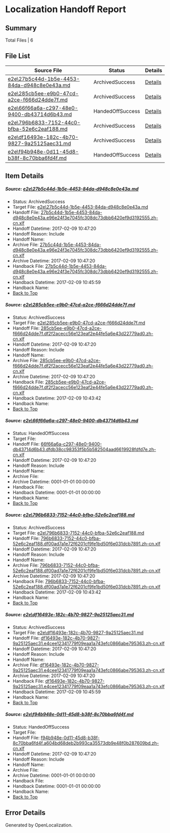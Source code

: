 # <a name='report-top'></a> Localization Handoff Report

## Summary
 Total Files | 6

## File List
 Source File | Status | Details 
 ----------- | ------ | ------- 
 [e2e\27b5c44d-1b5e-4453-84da-d948c8e0e43a.md](https://github.com/OpenLocalizationTestOrg/ol-test0/blob/ebea33405688e75699de7b9d25ccec840e8160d4/e2e/27b5c44d-1b5e-4453-84da-d948c8e0e43a.md) | ArchivedSuccess | [Details](#1b701b1614da8e5d8d4fb23ac5977759f1dc8b6f1)
 [e2e\285cb5ee-e9b0-47cd-a2ce-f666d24dde7f.md](https://github.com/OpenLocalizationTestOrg/ol-test0/blob/ed059cf784c6c813ac845cd1c77eb663830d155d/e2e/285cb5ee-e9b0-47cd-a2ce-f666d24dde7f.md) | ArchivedSuccess | [Details](#416cb0ef33f3eacf56dfd367bbab459bc6639e8b2)
 [e2e\66f66a6a-c297-48e0-9400-db43714d6b43.md](https://github.com/OpenLocalizationTestOrg/ol-test0/blob/23d11b42bf9f86c4b2e4830312827ee802ae3415/e2e/66f66a6a-c297-48e0-9400-db43714d6b43.md) | HandedOffSuccess | [Details](#a6d9584eddcf853366d94b4047a4b2864f2cc39c3)
 [e2e\796b6833-7152-44c0-bfba-52e6c2eaf188.md](https://github.com/OpenLocalizationTestOrg/ol-test0/blob/ed059cf784c6c813ac845cd1c77eb663830d155d/e2e/796b6833-7152-44c0-bfba-52e6c2eaf188.md) | ArchivedSuccess | [Details](#fff38076fab9ecd00ed8b1419e48209d28ee846a4)
 [e2e\df16493e-182c-4b70-9827-9a25125aec31.md](https://github.com/OpenLocalizationTestOrg/ol-test0/blob/ebea33405688e75699de7b9d25ccec840e8160d4/e2e/df16493e-182c-4b70-9827-9a25125aec31.md) | ArchivedSuccess | [Details](#2caf5a4338d2e9992c4f1e1ee1ffa4f8cf4cf5785)
 [e2e\f94b948e-0d11-45d8-b38f-8c70bba6fd4f.md](https://github.com/OpenLocalizationTestOrg/ol-test0/blob/23d11b42bf9f86c4b2e4830312827ee802ae3415/e2e/f94b948e-0d11-45d8-b38f-8c70bba6fd4f.md) | HandedOffSuccess | [Details](#2138a3677719b3e1382075bf745eda225f0c03cb6)

## Item Details
##### <a name='1b701b1614da8e5d8d4fb23ac5977759f1dc8b6f1'></a> Source: [e2e\27b5c44d-1b5e-4453-84da-d948c8e0e43a.md](https://github.com/OpenLocalizationTestOrg/ol-test0/blob/ebea33405688e75699de7b9d25ccec840e8160d4/e2e/27b5c44d-1b5e-4453-84da-d948c8e0e43a.md)
* Status: ArchivedSuccess
* Target File: [e2e\27b5c44d-1b5e-4453-84da-d948c8e0e43a.md](https://github.com/OpenLocalizationTestOrg/ol-test0-zhcn/blob/3afb44e6244fffac4a4525e33bbdbe4cf2b0c269/e2e/27b5c44d-1b5e-4453-84da-d948c8e0e43a.md)
* Handoff File: [27b5c44d-1b5e-4453-84da-d948c8e0e43a.e96e24f3e7045fc308dc73dbb6420ef9d3192555.zh-cn.xlf](https://github.com/OpenLocalizationTestOrg/ol-test0-handoff/blob/e2e888330091ea1ae084fb27cf425d57f84ac0cb/ol-handoff/OpenLocalizationTestOrg/ol-test0-zhcn/shujia/low/27b5c44d-1b5e-4453-84da-d948c8e0e43a.e96e24f3e7045fc308dc73dbb6420ef9d3192555.zh-cn.xlf)
* Handoff Datetime: 2017-02-09 10:47:20
* Handoff Reason: Include
* Handoff Name: 
* Archive File: [27b5c44d-1b5e-4453-84da-d948c8e0e43a.e96e24f3e7045fc308dc73dbb6420ef9d3192555.zh-cn.xlf](https://github.com/OpenLocalizationTestOrg/ol-test0-handoff/blob/36ab14eaff5a28d6db6e36f91bddadb220087e59/ol-archive/OpenLocalizationTestOrg/ol-test0-zhcn/shujia/low/27b5c44d-1b5e-4453-84da-d948c8e0e43a.e96e24f3e7045fc308dc73dbb6420ef9d3192555.zh-cn.xlf)
* Archive Datetime: 2017-02-09 10:47:20
* Handback File: [27b5c44d-1b5e-4453-84da-d948c8e0e43a.e96e24f3e7045fc308dc73dbb6420ef9d3192555.zh-cn.xlf](https://github.com/OpenLocalizationTestOrg/ol-test0-handback/blob/3423c601c6bb67e911fe4f0a894a9ad7fee543d3/ol-handback/OpenLocalizationTestOrg/ol-test0-zhcn/shujia/high/27b5c44d-1b5e-4453-84da-d948c8e0e43a.e96e24f3e7045fc308dc73dbb6420ef9d3192555.zh-cn.xlf)
* Handback Datetime: 2017-02-09 10:45:59
* Handback Name: 
* [Back to Top](#report-top)

##### <a name='416cb0ef33f3eacf56dfd367bbab459bc6639e8b2'></a> Source: [e2e\285cb5ee-e9b0-47cd-a2ce-f666d24dde7f.md](https://github.com/OpenLocalizationTestOrg/ol-test0/blob/ed059cf784c6c813ac845cd1c77eb663830d155d/e2e/285cb5ee-e9b0-47cd-a2ce-f666d24dde7f.md)
* Status: ArchivedSuccess
* Target File: [e2e\285cb5ee-e9b0-47cd-a2ce-f666d24dde7f.md](https://github.com/OpenLocalizationTestOrg/ol-test0-zhcn/blob/5705ec91257162165a22d4ef8ab59000bbbe6ad8/e2e/285cb5ee-e9b0-47cd-a2ce-f666d24dde7f.md)
* Handoff File: [285cb5ee-e9b0-47cd-a2ce-f666d24dde7f.df2f2acecc56e123eaf2e44fe5a6e43d22779ad0.zh-cn.xlf](https://github.com/OpenLocalizationTestOrg/ol-test0-handoff/blob/e2e888330091ea1ae084fb27cf425d57f84ac0cb/ol-handoff/OpenLocalizationTestOrg/ol-test0-zhcn/shujia/low/285cb5ee-e9b0-47cd-a2ce-f666d24dde7f.df2f2acecc56e123eaf2e44fe5a6e43d22779ad0.zh-cn.xlf)
* Handoff Datetime: 2017-02-09 10:47:20
* Handoff Reason: Include
* Handoff Name: 
* Archive File: [285cb5ee-e9b0-47cd-a2ce-f666d24dde7f.df2f2acecc56e123eaf2e44fe5a6e43d22779ad0.zh-cn.xlf](https://github.com/OpenLocalizationTestOrg/ol-test0-handoff/blob/36ab14eaff5a28d6db6e36f91bddadb220087e59/ol-archive/OpenLocalizationTestOrg/ol-test0-zhcn/shujia/low/285cb5ee-e9b0-47cd-a2ce-f666d24dde7f.df2f2acecc56e123eaf2e44fe5a6e43d22779ad0.zh-cn.xlf)
* Archive Datetime: 2017-02-09 10:47:20
* Handback File: [285cb5ee-e9b0-47cd-a2ce-f666d24dde7f.df2f2acecc56e123eaf2e44fe5a6e43d22779ad0.zh-cn.xlf](https://github.com/OpenLocalizationTestOrg/ol-test0-handback/blob/cfb8cd0277cc5f94e8503be2b8747e84619ab52a/ol-handback/OpenLocalizationTestOrg/ol-test0-zhcn/shujia/high/285cb5ee-e9b0-47cd-a2ce-f666d24dde7f.df2f2acecc56e123eaf2e44fe5a6e43d22779ad0.zh-cn.xlf)
* Handback Datetime: 2017-02-09 10:43:42
* Handback Name: 
* [Back to Top](#report-top)

##### <a name='a6d9584eddcf853366d94b4047a4b2864f2cc39c3'></a> Source: [e2e\66f66a6a-c297-48e0-9400-db43714d6b43.md](https://github.com/OpenLocalizationTestOrg/ol-test0/blob/23d11b42bf9f86c4b2e4830312827ee802ae3415/e2e/66f66a6a-c297-48e0-9400-db43714d6b43.md)
* Status: HandedOffSuccess
* Target File: 
* Handoff File: [66f66a6a-c297-48e0-9400-db43714d6b43.dfdb38cc98353f5b5b582504aad6619928fdfd7e.zh-cn.xlf](https://github.com/OpenLocalizationTestOrg/ol-test0-handoff/blob/e2e888330091ea1ae084fb27cf425d57f84ac0cb/ol-handoff/OpenLocalizationTestOrg/ol-test0-zhcn/shujia/low/66f66a6a-c297-48e0-9400-db43714d6b43.dfdb38cc98353f5b5b582504aad6619928fdfd7e.zh-cn.xlf)
* Handoff Datetime: 2017-02-09 10:47:20
* Handoff Reason: Include
* Handoff Name: 
* Archive File: 
* Archive Datetime: 0001-01-01 00:00:00
* Handback File: 
* Handback Datetime: 0001-01-01 00:00:00
* Handback Name: 
* [Back to Top](#report-top)

##### <a name='fff38076fab9ecd00ed8b1419e48209d28ee846a4'></a> Source: [e2e\796b6833-7152-44c0-bfba-52e6c2eaf188.md](https://github.com/OpenLocalizationTestOrg/ol-test0/blob/ed059cf784c6c813ac845cd1c77eb663830d155d/e2e/796b6833-7152-44c0-bfba-52e6c2eaf188.md)
* Status: ArchivedSuccess
* Target File: [e2e\796b6833-7152-44c0-bfba-52e6c2eaf188.md](https://github.com/OpenLocalizationTestOrg/ol-test0-zhcn/blob/5705ec91257162165a22d4ef8ab59000bbbe6ad8/e2e/796b6833-7152-44c0-bfba-52e6c2eaf188.md)
* Handoff File: [796b6833-7152-44c0-bfba-52e6c2eaf188.df00ad7a1e72f6201cf9fe1bd50f6e031dcb7891.zh-cn.xlf](https://github.com/OpenLocalizationTestOrg/ol-test0-handoff/blob/e2e888330091ea1ae084fb27cf425d57f84ac0cb/ol-handoff/OpenLocalizationTestOrg/ol-test0-zhcn/shujia/low/796b6833-7152-44c0-bfba-52e6c2eaf188.df00ad7a1e72f6201cf9fe1bd50f6e031dcb7891.zh-cn.xlf)
* Handoff Datetime: 2017-02-09 10:47:20
* Handoff Reason: Include
* Handoff Name: 
* Archive File: [796b6833-7152-44c0-bfba-52e6c2eaf188.df00ad7a1e72f6201cf9fe1bd50f6e031dcb7891.zh-cn.xlf](https://github.com/OpenLocalizationTestOrg/ol-test0-handoff/blob/36ab14eaff5a28d6db6e36f91bddadb220087e59/ol-archive/OpenLocalizationTestOrg/ol-test0-zhcn/shujia/low/796b6833-7152-44c0-bfba-52e6c2eaf188.df00ad7a1e72f6201cf9fe1bd50f6e031dcb7891.zh-cn.xlf)
* Archive Datetime: 2017-02-09 10:47:20
* Handback File: [796b6833-7152-44c0-bfba-52e6c2eaf188.df00ad7a1e72f6201cf9fe1bd50f6e031dcb7891.zh-cn.xlf](https://github.com/OpenLocalizationTestOrg/ol-test0-handback/blob/cfb8cd0277cc5f94e8503be2b8747e84619ab52a/ol-handback/OpenLocalizationTestOrg/ol-test0-zhcn/shujia/high/796b6833-7152-44c0-bfba-52e6c2eaf188.df00ad7a1e72f6201cf9fe1bd50f6e031dcb7891.zh-cn.xlf)
* Handback Datetime: 2017-02-09 10:43:42
* Handback Name: 
* [Back to Top](#report-top)

##### <a name='2caf5a4338d2e9992c4f1e1ee1ffa4f8cf4cf5785'></a> Source: [e2e\df16493e-182c-4b70-9827-9a25125aec31.md](https://github.com/OpenLocalizationTestOrg/ol-test0/blob/ebea33405688e75699de7b9d25ccec840e8160d4/e2e/df16493e-182c-4b70-9827-9a25125aec31.md)
* Status: ArchivedSuccess
* Target File: [e2e\df16493e-182c-4b70-9827-9a25125aec31.md](https://github.com/OpenLocalizationTestOrg/ol-test0-zhcn/blob/3afb44e6244fffac4a4525e33bbdbe4cf2b0c269/e2e/df16493e-182c-4b70-9827-9a25125aec31.md)
* Handoff File: [df16493e-182c-4b70-9827-9a25125aec31.e4cee12341779f09eaa1a743efc0866abe795363.zh-cn.xlf](https://github.com/OpenLocalizationTestOrg/ol-test0-handoff/blob/e2e888330091ea1ae084fb27cf425d57f84ac0cb/ol-handoff/OpenLocalizationTestOrg/ol-test0-zhcn/shujia/low/df16493e-182c-4b70-9827-9a25125aec31.e4cee12341779f09eaa1a743efc0866abe795363.zh-cn.xlf)
* Handoff Datetime: 2017-02-09 10:47:20
* Handoff Reason: Include
* Handoff Name: 
* Archive File: [df16493e-182c-4b70-9827-9a25125aec31.e4cee12341779f09eaa1a743efc0866abe795363.zh-cn.xlf](https://github.com/OpenLocalizationTestOrg/ol-test0-handoff/blob/36ab14eaff5a28d6db6e36f91bddadb220087e59/ol-archive/OpenLocalizationTestOrg/ol-test0-zhcn/shujia/low/df16493e-182c-4b70-9827-9a25125aec31.e4cee12341779f09eaa1a743efc0866abe795363.zh-cn.xlf)
* Archive Datetime: 2017-02-09 10:47:20
* Handback File: [df16493e-182c-4b70-9827-9a25125aec31.e4cee12341779f09eaa1a743efc0866abe795363.zh-cn.xlf](https://github.com/OpenLocalizationTestOrg/ol-test0-handback/blob/3423c601c6bb67e911fe4f0a894a9ad7fee543d3/ol-handback/OpenLocalizationTestOrg/ol-test0-zhcn/shujia/high/df16493e-182c-4b70-9827-9a25125aec31.e4cee12341779f09eaa1a743efc0866abe795363.zh-cn.xlf)
* Handback Datetime: 2017-02-09 10:45:59
* Handback Name: 
* [Back to Top](#report-top)

##### <a name='2138a3677719b3e1382075bf745eda225f0c03cb6'></a> Source: [e2e\f94b948e-0d11-45d8-b38f-8c70bba6fd4f.md](https://github.com/OpenLocalizationTestOrg/ol-test0/blob/23d11b42bf9f86c4b2e4830312827ee802ae3415/e2e/f94b948e-0d11-45d8-b38f-8c70bba6fd4f.md)
* Status: HandedOffSuccess
* Target File: 
* Handoff File: [f94b948e-0d11-45d8-b38f-8c70bba6fd4f.a604bd68deb2b993ca35573db9e48f0b287609bd.zh-cn.xlf](https://github.com/OpenLocalizationTestOrg/ol-test0-handoff/blob/e2e888330091ea1ae084fb27cf425d57f84ac0cb/ol-handoff/OpenLocalizationTestOrg/ol-test0-zhcn/shujia/low/f94b948e-0d11-45d8-b38f-8c70bba6fd4f.a604bd68deb2b993ca35573db9e48f0b287609bd.zh-cn.xlf)
* Handoff Datetime: 2017-02-09 10:47:20
* Handoff Reason: Include
* Handoff Name: 
* Archive File: 
* Archive Datetime: 0001-01-01 00:00:00
* Handback File: 
* Handback Datetime: 0001-01-01 00:00:00
* Handback Name: 
* [Back to Top](#report-top)


## Error Details

Generated by OpenLocalization.
